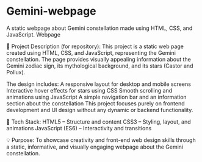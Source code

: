 # Gemini-webpage
A static webpage about Gemini constellation made using HTML, CSS, and JavaScript.
Webpage

📝 Project Description (for repository):
This project is a static web page created using HTML, CSS, and JavaScript, representing the Gemini constellation. The page provides visually appealing information about the Gemini zodiac sign, its mythological background, and its stars (Castor and Pollux).

The design includes:
A responsive layout for desktop and mobile screens
Interactive hover effects for stars using CSS
Smooth scrolling and animations using JavaScript
A simple navigation bar and an information section about the constellation
This project focuses purely on frontend development and UI design without any dynamic or backend functionality.

🧰 Tech Stack:
HTML5 – Structure and content
CSS3 – Styling, layout, and animations
JavaScript (ES6) – Interactivity and transitions

💡 Purpose:
To showcase creativity and front-end web design skills through a static, informative, and visually engaging webpage about the Gemini constellation.



